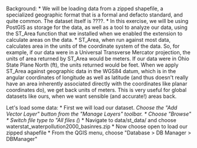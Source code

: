 Background:
	* We will be loading data from a zipped shapefile, a specialized geographic format that is a formal and defacto standard, and quite common. The dataset itself is ????.
	* In this exercise, we will be using PostGIS as storage for the data, as well as a tool to analyze our data, using the ST_Area function that we installed when we enabled the extension to calculate areas on the data.
	* ST_Area, when run against most data, calculates area in the units of the coordinate system of the data. So, for example, if our data were in a Universal Transverse Mercator projection, the units of area returned by ST_Area would be meters. If our data were in Ohio State Plane North (ft), the units returned would be feet. When we apply ST_Area against geographic data in the WGS84 datum, which is in the angular coordinates of longitude as well as latitude (and thus doesn't really have an area inherently associated directly with the coordinates like planar coordinates do), we get back units of meters. This is very useful for global datasets like ours, when we want sensible (and accurate!) areas back.

Let's load some data:
	* First we will load our dataset.
		*Choose the "Add Vector Layer" button from the "Manage Layers" toolbar.
		* Choose "Browse"
		* Switch file type to "All files (*)
		* Navigate to data/st_data/ and choose waterstat_waterpollution2000_basinres.zip
		* Now choose open to load our zipped shapefile
	* From the QGIS menu, choose "Database > DB Manager > DBManager"